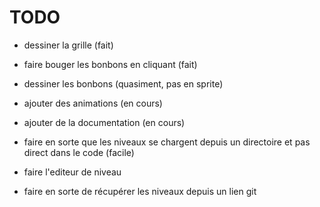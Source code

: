 # TODO

- dessiner la grille (fait)
- faire bouger les bonbons en cliquant (fait)

- dessiner les bonbons (quasiment, pas en sprite) 
- ajouter des animations (en cours) 
- ajouter de la documentation (en cours) 
- faire en sorte que les niveaux se chargent depuis un directoire et pas direct dans le code (facile)
- faire l'editeur de niveau
- faire en sorte de récupérer les niveaux depuis un lien git
